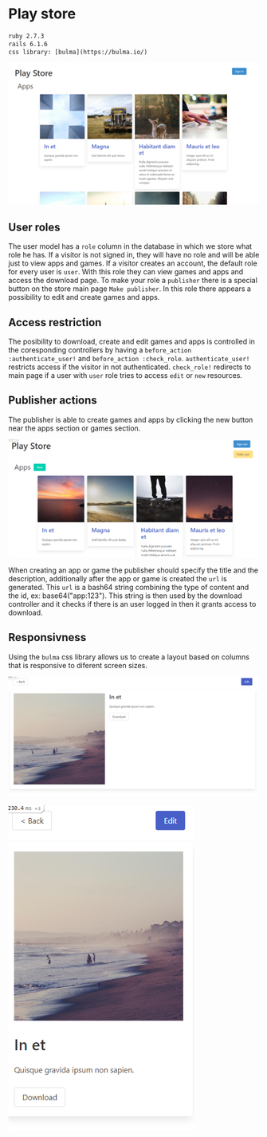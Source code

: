 # Play store

```
ruby 2.7.3
rails 6.1.6
css library: [bulma](https://bulma.io/)
```

![Store](app/assets/images/store.png)

## User roles

The user model has a `role` column in the database in which we store what role he has.
If a visitor is not signed in, they will have no role and will be able just to view apps and games. If a visitor creates an account, the default role for every user is `user`. With this role they can view games and apps and access the download page.
To make your role a `publisher` there is a special button on the store main page `Make publisher`. In this role there appears a possibility to edit and create games and apps.

## Access restriction

The posibility to download, create and edit games and apps is controlled in the coresponding controllers by having a `before_action :authenticate_user!` and `before_action :check_role`.
`authenticate_user!` restricts access if the visitor in not authenticated.
`check_role!` redirects to main page if a user with `user` role tries to access `edit` or `new` resources.

## Publisher actions

The publisher is able to create games and apps by clicking the new button near the apps section or games section.

![Store publisher](app/assets/images/store-publisher.png)

When creating an app or game the publisher should specify the title and the description, additionally after the app or game is created the `url` is generated. This `url` is a bash64 string combining the type of content and the id, ex: base64("app:123"). This string is then used by the download controller and it checks if there is an user logged in then it grants access to download.

## Responsivness

Using the `bulma` css library allows us to create a layout based on columns that is responsive to diferent screen sizes.

![Show Desktop](app/assets/images/show_desktop.png)

![Show Mobile](app/assets/images/show_mobile.png)
